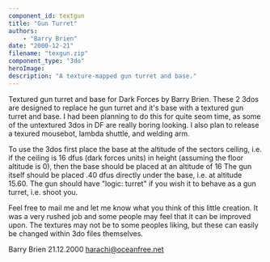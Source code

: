 ```yaml
---
component_id: textgun
title: "Gun Turret"
authors: 
    - "Barry Brien"
date: "2000-12-21"
filename: "texgun.zip"
component_type: "3do"
heroImage: 
description: "A texture-mapped gun turret and base."
---
```


Textured gun turret and base for Dark Forces by Barry Brien.
These 2 3dos are designed to replace he gun turret and it's base with a textured gun turret and base.
I had been planning to do this for quite seom time, as some of the untextured 3dos in DF are really boring looking.
I also plan to release a texured mousebot, lambda shuttle, and welding arm. 

To use the 3dos first place the base at the altitude of the sectors ceiling, i.e. if the ceiling is
16 dfus (dark forces units) in height (assuming the floor altitude is 0), then the base should be placed at an altitude of 16
The gun itself should be placed .40 dfus directly under the base, i.e. at altitude 15.60. The gun should have 
"logic: turret" if you wish it to behave as a gun turret, i.e. shoot you.

Feel free to mail me and let me know what you think of this little creation. It was a very rushed job and some people may
feel that it can be improved upon. The textures may not be to some peoples liking, but these can easily be changed within 
3do files themselves.

Barry Brien 21.12.2000
harachi@oceanfree.net
